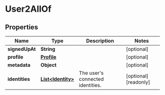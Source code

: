 

# User2AllOf

## Properties

Name | Type | Description | Notes
------------ | ------------- | ------------- | -------------
**signedUpAt** | **String** |  |  [optional]
**profile** | [**Profile**](Profile.md) |  |  [optional]
**metadata** | **Object** |  |  [optional]
**identities** | [**List&lt;Identity&gt;**](Identity.md) | The user&#39;s connected identities. |  [optional] [readonly]



